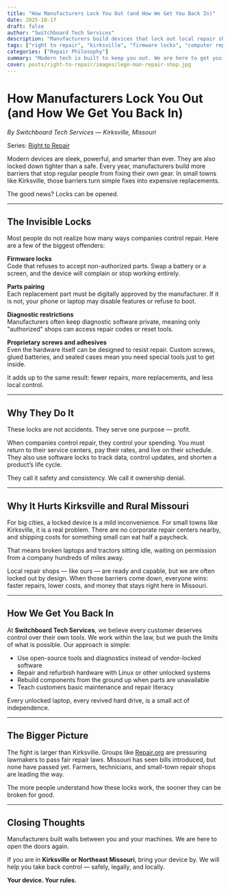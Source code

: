 ```yaml
---
title: "How Manufacturers Lock You Out (and How We Get You Back In)"
date: 2025-10-17
draft: false
author: "Switchboard Tech Services"
description: "Manufacturers build devices that lock out local repair shops and owners. Here is how we help Kirksville and rural Missouri fight back with repair, restoration, and open tech."
tags: ["right to repair", "kirksville", "firmware locks", "computer repair", "missouri"]
categories: ["Repair Philosophy"]
summary: "Modern tech is built to keep you out. We are here to get you back in."
cover: posts/right-to-repair/images/lego-man-repair-shop.jpg
---
```


# How Manufacturers Lock You Out (and How We Get You Back In)

_By Switchboard Tech Services — Kirksville, Missouri_

Series: [Right to Repair](posts/right-to-repair/)

Modern devices are sleek, powerful, and smarter than ever. They are also locked down tighter than a safe. Every year, manufacturers build more barriers that stop regular people from fixing their own gear. In small towns like Kirksville, those barriers turn simple fixes into expensive replacements.

The good news? Locks can be opened.

---

## The Invisible Locks

Most people do not realize how many ways companies control repair. Here are a few of the biggest offenders:

**Firmware locks**  
Code that refuses to accept non-authorized parts. Swap a battery or a screen, and the device will complain or stop working entirely.

**Parts pairing**  
Each replacement part must be digitally approved by the manufacturer. If it is not, your phone or laptop may disable features or refuse to boot.

**Diagnostic restrictions**  
Manufacturers often keep diagnostic software private, meaning only "authorized" shops can access repair codes or reset tools.

**Proprietary screws and adhesives**  
Even the hardware itself can be designed to resist repair. Custom screws, glued batteries, and sealed cases mean you need special tools just to get inside.

It adds up to the same result: fewer repairs, more replacements, and less local control.

---

## Why They Do It

These locks are not accidents. They serve one purpose — profit.

When companies control repair, they control your spending. You must return to their service centers, pay their rates, and live on their schedule. They also use software locks to track data, control updates, and shorten a product’s life cycle.

They call it safety and consistency. We call it ownership denial.

---

## Why It Hurts Kirksville and Rural Missouri

For big cities, a locked device is a mild inconvenience. For small towns like Kirksville, it is a real problem. There are no corporate repair centers nearby, and shipping costs for something small can eat half a paycheck.

That means broken laptops and tractors sitting idle, waiting on permission from a company hundreds of miles away.

Local repair shops — like ours — are ready and capable, but we are often locked out by design. When those barriers come down, everyone wins: faster repairs, lower costs, and money that stays right here in Missouri.

---

## How We Get You Back In

At **Switchboard Tech Services**, we believe every customer deserves control over their own tools. We work within the law, but we push the limits of what is possible. Our approach is simple:

- Use open-source tools and diagnostics instead of vendor-locked software  
- Repair and refurbish hardware with Linux or other unlocked systems  
- Rebuild components from the ground up when parts are unavailable  
- Teach customers basic maintenance and repair literacy

Every unlocked laptop, every revived hard drive, is a small act of independence.

---

## The Bigger Picture

The fight is larger than Kirksville. Groups like [Repair.org](https://www.repair.org) are pressuring lawmakers to pass fair repair laws. Missouri has seen bills introduced, but none have passed yet. Farmers, technicians, and small-town repair shops are leading the way.

The more people understand how these locks work, the sooner they can be broken for good.

---

## Closing Thoughts

Manufacturers built walls between you and your machines. We are here to open the doors again.

If you are in **Kirksville or Northeast Missouri**, bring your device by. We will help you take back control — safely, legally, and locally.

**Your device. Your rules.**

